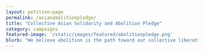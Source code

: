 ```yaml
---
layout: petition-page
permalink: /asianabolitionpledge/
title: "Collective Asian Solidarity and Abolition Pledge"
category: campaigns
featured-image: '/static/images/featured/abolitionpledge.png'
blurb: "We believe abolition is the path toward our collective liberation"
---
```


<link href='https://actionnetwork.org/css/style-embed-whitelabel-v3.css' rel='stylesheet' type='text/css' /><script src='https://actionnetwork.org/widgets/v3/form/collective-asian-solidarity-and-abolition-pledge?format=js&source=widget'></script><div id='can-form-area-collective-asian-solidarity-and-abolition-pledge' style='width: 100%'><!-- this div is the target for our HTML insertion --></div>